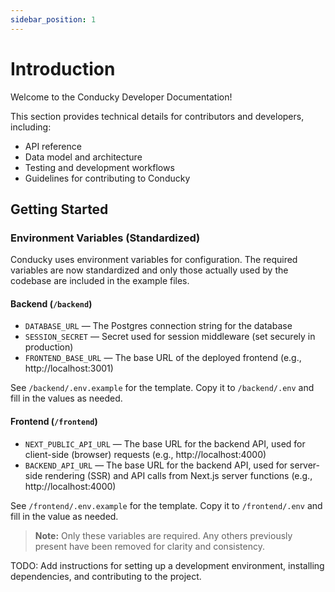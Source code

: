 ```yaml
---
sidebar_position: 1
---
```

# Introduction

Welcome to the Conducky Developer Documentation!

This section provides technical details for contributors and developers, including:

- API reference
- Data model and architecture
- Testing and development workflows
- Guidelines for contributing to Conducky

## Getting Started

### Environment Variables (Standardized)

Conducky uses environment variables for configuration. The required variables are now standardized and only those actually used by the codebase are included in the example files.

#### Backend (`/backend`)
- `DATABASE_URL` — The Postgres connection string for the database
- `SESSION_SECRET` — Secret used for session middleware (set securely in production)
- `FRONTEND_BASE_URL` — The base URL of the deployed frontend (e.g., http://localhost:3001)

See `/backend/.env.example` for the template. Copy it to `/backend/.env` and fill in the values as needed.

#### Frontend (`/frontend`)
- `NEXT_PUBLIC_API_URL` — The base URL for the backend API, used for client-side (browser) requests (e.g., http://localhost:4000)
- `BACKEND_API_URL` — The base URL for the backend API, used for server-side rendering (SSR) and API calls from Next.js server functions (e.g., http://localhost:4000)

See `/frontend/.env.example` for the template. Copy it to `/frontend/.env` and fill in the value as needed.

> **Note:** Only these variables are required. Any others previously present have been removed for clarity and consistency.

TODO: Add instructions for setting up a development environment, installing dependencies, and contributing to the project. 